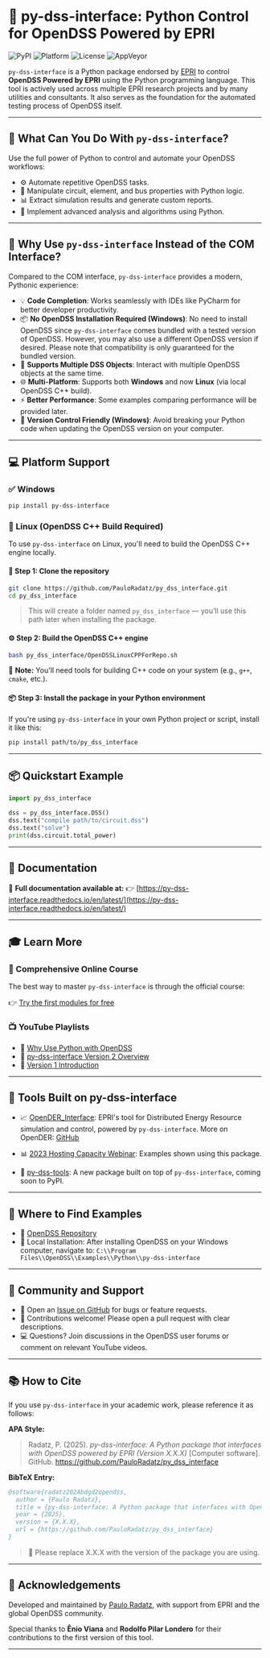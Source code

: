 # 🐍 py-dss-interface: Python Control for OpenDSS Powered by EPRI

![PyPI](https://img.shields.io/pypi/v/py-dss-interface)
![Platform](https://img.shields.io/badge/platform-Windows%20%7C%20Linux-brightgreen)
![License](https://img.shields.io/github/license/PauloRadatz/py_dss_interface)
![AppVeyor](https://ci.appveyor.com/api/projects/status/github/PauloRadatz/py_dss_interface?branch=master&svg=true)

`py-dss-interface` is a Python package endorsed by [EPRI](https://www.epri.com/) to control **OpenDSS Powered by EPRI** using the Python programming language. This tool is actively used across multiple EPRI research projects and by many utilities and consultants. It also serves as the foundation for the automated testing process of OpenDSS itself.


---

## 🚀 What Can You Do With `py-dss-interface`?

Use the full power of Python to control and automate your OpenDSS workflows:

- ⚙️ Automate repetitive OpenDSS tasks.
- 🧠 Manipulate circuit, element, and bus properties with Python logic.
- 📊 Extract simulation results and generate custom reports.
- 🧮 Implement advanced analysis and algorithms using Python.

---

## 🔄 Why Use `py-dss-interface` Instead of the COM Interface?

Compared to the COM interface, `py-dss-interface` provides a modern, Pythonic experience:

- 💡 **Code Completion**: Works seamlessly with IDEs like PyCharm for better developer productivity.
- 📦 **No OpenDSS Installation Required (Windows)**: No need to install OpenDSS since `py-dss-interface` comes bundled with a tested version of OpenDSS. However, you may also use a different OpenDSS version if desired. Please note that compatibility is only guaranteed for the bundled version.
- 🔄 **Supports Multiple DSS Objects**: Interact with multiple OpenDSS objects at the same time.
- 🌐 **Multi-Platform**: Supports both **Windows** and now **Linux** (via local OpenDSS C++ build).
- ⚡ **Better Performance**: Some examples comparing performance will be provided later.
- 🔐 **Version Control Friendly (Windows)**: Avoid breaking your Python code when updating the OpenDSS version on your computer.

---

## 💻 Platform Support

### ✅ Windows
```bash
pip install py-dss-interface
```

### 🐧 Linux (OpenDSS C++ Build Required)

To use `py-dss-interface` on Linux, you'll need to build the OpenDSS C++ engine locally.

#### 🔧 Step 1: Clone the repository

```bash
git clone https://github.com/PauloRadatz/py_dss_interface.git
cd py_dss_interface
```

> This will create a folder named `py_dss_interface` — you’ll use this path later when installing the package.

#### ⚙️ Step 2: Build the OpenDSS C++ engine

```bash
bash py_dss_interface/OpenDSSLinuxCPPForRepo.sh
```

📌 **Note:** You'll need tools for building C++ code on your system (e.g., `g++`, `cmake`, etc.).

#### 📦 Step 3: Install the package in your Python environment

If you're using `py-dss-interface` in your own Python project or script, install it like this:

```bash
pip install path/to/py_dss_interface
```

---

## 📦 Quickstart Example

```python
import py_dss_interface

dss = py_dss_interface.DSS()
dss.text("compile path/to/circuit.dss")
dss.text("solve")
print(dss.circuit.total_power)
```

---

## 📖 Documentation

📖 **Full documentation available at:**
👉 [https://py-dss-interface.readthedocs.io/en/latest/](https://py-dss-interface.readthedocs.io/en/latest/)

---

## 🎓 Learn More

### 📘 Comprehensive Online Course

The best way to master `py-dss-interface` is through the official course:

👉 [Try the first modules for free](https://www.pauloradatz.me/course-py-dss-interface)

### 📺 YouTube Playlists

- 🔗 [Why Use Python with OpenDSS](https://www.youtube.com/watch?v=BIMcjZWpJek&list=PLhdRxvt3nJ8w36keL4uGBNbWs5SRxEyW0)
- 🔗 [py-dss-interface Version 2 Overview](https://www.youtube.com/watch?v=3KpQ_ORK3ew&list=PLhdRxvt3nJ8xURfBipVoAx8du1a-S5YsL)
- 🔗 [Version 1 Introduction](https://www.youtube.com/watch?v=QRnpLuMipFs&list=PLhdRxvt3nJ8zlzp6b_-7s3_YwwlunTNRC)

---

## 🧩 Tools Built on py-dss-interface

- 📈 [OpenDER_Interface](https://github.com/epri-dev/OpenDER_interface): EPRI's tool for Distributed Energy Resource simulation and control, powered by `py-dss-interface`.
  More on OpenDER: [GitHub](https://github.com/epri-dev/OpenDER)

- 📊 [2023 Hosting Capacity Webinar](https://epri.app.box.com/s/l1y0vyrj1dg3i0dadoseo97c9wj66pys): Examples shown using this package.

- 🔧 [py-dss-tools](https://github.com/PauloRadatz/py_dss_tools): A new package built on top of `py-dss-interface`, coming soon to PyPI.

---

## 📂 Where to Find Examples

- 📁 [OpenDSS Repository]()
- 📁 Local Installation:
  After installing OpenDSS on your Windows computer, navigate to:
  `C:\\Program Files\\OpenDSS\\Examples\\Python\\py-dss-interface`

---

## 🤝 Community and Support

- 💬 Open an [Issue on GitHub](https://github.com/PauloRadatz/py_dss_interface/issues) for bugs or feature requests.
- 🙌 Contributions welcome! Please open a pull request with clear descriptions.
- 💻 Questions? Join discussions in the OpenDSS user forums or comment on relevant YouTube videos.

---

## 📚 How to Cite

If you use `py-dss-interface` in your academic work, please reference it as follows:

**APA Style:**

> Radatz, P. (2025). *py-dss-interface: A Python package that interfaces with OpenDSS powered by EPRI (Version X.X.X)* [Computer software]. GitHub. https://github.com/PauloRadatz/py_dss_interface

**BibTeX Entry:**


```bibtex
@software{radatz2024bdgd2opendss,
  author = {Paulo Radatz},
  title = {py-dss-interface: A Python package that interfaces with OpenDSS powered by EPRI},
  year = {2025},
  version = {X.X.X},
  url = {https://github.com/PauloRadatz/py_dss_interface}
}
```

> 📌 Please replace X.X.X with the version of the package you are using.

---

## 🙏 Acknowledgements

Developed and maintained by [Paulo Radatz](https://www.linkedin.com/in/pauloradatz/), with support from EPRI and the global OpenDSS community.

Special thanks to **Ênio Viana** and **Rodolfo Pilar Londero** for their contributions to the first version of this tool.

---
